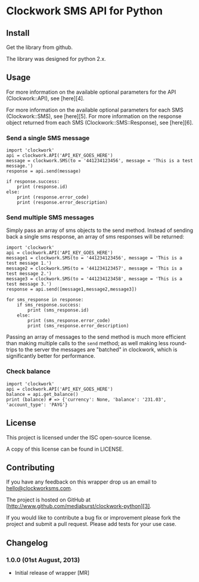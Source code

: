 # Clockwork SMS API for Python

## Install

Get the library from github.

The library was designed for python 2.x. 

## Usage

For more information on the available optional parameters for the API (Clockwork::API), see [here][4].

For more information on the available optional parameters for each SMS (Clockwork::SMS), see [here][5]. For more information on the response object returned from each SMS (Clockwork::SMS::Response), see [here][6].

### Send a single SMS message

    import 'clockwork'
    api = clockwork.API('API_KEY_GOES_HERE')
    message = clockwork.SMS(to = '441234123456', message = 'This is a test message.')
    response = api.send(message)
    
    if response.success:
        print (response.id)
    else:
        print (response.error_code)
        print (response.error_description)
   
### Send multiple SMS messages

Simply pass an array of sms objects to the send method. Instead of sending back a single sms response, an array of sms responses will be returned:

    import 'clockwork'
    api = clockwork.API('API_KEY_GOES_HERE')
    message1 = clockwork.SMS(to = '441234123456', message = 'This is a test message 1.')
    message2 = clockwork.SMS(to = '441234123457', message = 'This is a test message 2.')
    message3 = clockwork.SMS(to = '441234123458', message = 'This is a test message 3.')
    response = api.send([message1,message2,message3])
    
    for sms_response in response:
        if sms_response.success:
            print (sms_response.id)
        else:
            print (sms_response.error_code)
            print (sms_response.error_description)
    
Passing an array of messages to the send method is much more efficient than making multiple calls to the `send` method; as well making less round-trips to the server the messages are "batched" in clockwork, which is significantly better for performance.

### Check balance

    import 'clockwork'
    api = clockwork.API('API_KEY_GOES_HERE')
    balance = api.get_balance()
    print (balance) # => {'currency': None, 'balance': '231.03', 'account_type': 'PAYG'}

## License

This project is licensed under the ISC open-source license.

A copy of this license can be found in LICENSE.

## Contributing

If you have any feedback on this wrapper drop us an email to [hello@clockworksms.com][2].

The project is hosted on GitHub at [http://www.github.com/mediaburst/clockwork-python][3].

If you would like to contribute a bug fix or improvement please fork the project 
and submit a pull request. Please add tests for your use case.

[1]: http://rubydoc.info/github/mediaburst/clockwork-python/master/frames
[2]: mailto:hello@clockworksms.com
[3]: http://www.github.com/mediaburst/clockwork-python

## Changelog

### 1.0.0 (01st August, 2013)

* Initial release of wrapper [MR]